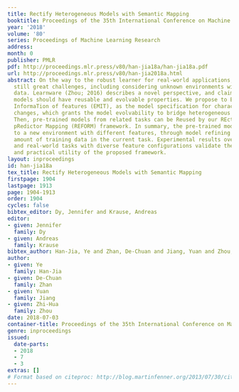 ```yaml
---
title: Rectify Heterogeneous Models with Semantic Mapping
booktitle: Proceedings of the 35th International Conference on Machine Learning
year: '2018'
volume: '80'
series: Proceedings of Machine Learning Research
address: 
month: 0
publisher: PMLR
pdf: http://proceedings.mlr.press/v80/han-jia18a/han-jia18a.pdf
url: http://proceedings.mlr.press/v80/han-jia2018a.html
abstract: On the way to the robust learner for real-world applications, there are
  still great challenges, including considering unknown environments with limited
  data. Learnware (Zhou; 2016) describes a novel perspective, and claims that learning
  models should have reusable and evolvable properties. We propose to Encode Meta
  InformaTion of features (EMIT), as the model specification for characterizing the
  changes, which grants the model evolvability to bridge heterogeneous feature spaces.
  Then, pre-trained models from related tasks can be Reused by our REctiFy via heterOgeneous
  pRedictor Mapping (REFORM) framework. In summary, the pre-trained model is adapted
  to a new environment with different features, through model refining on only a small
  amount of training data in the current task. Experimental results over both synthetic
  and real-world tasks with diverse feature configurations validate the effectiveness
  and practical utility of the proposed framework.
layout: inproceedings
id: han-jia18a
tex_title: Rectify Heterogeneous Models with Semantic Mapping
firstpage: 1904
lastpage: 1913
page: 1904-1913
order: 1904
cycles: false
bibtex_editor: Dy, Jennifer and Krause, Andreas
editor:
- given: Jennifer
  family: Dy
- given: Andreas
  family: Krause
bibtex_author: Han-Jia, Ye and Zhan, De-Chuan and Jiang, Yuan and Zhou, Zhi-Hua
author:
- given: Ye
  family: Han-Jia
- given: De-Chuan
  family: Zhan
- given: Yuan
  family: Jiang
- given: Zhi-Hua
  family: Zhou
date: 2018-07-03
container-title: Proceedings of the 35th International Conference on Machine Learning
genre: inproceedings
issued:
  date-parts:
  - 2018
  - 7
  - 3
extras: []
# Format based on citeproc: http://blog.martinfenner.org/2013/07/30/citeproc-yaml-for-bibliographies/
---
```

